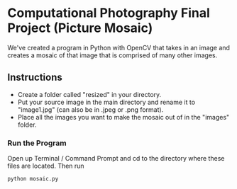 # Computational Photography Final Project (Picture Mosaic)

We've created a program in Python with OpenCV that takes in an image and creates a mosaic of that image that is comprised of many other images. 


## Instructions 
- Create a folder called "resized" in your directory.
- Put your source image in the main directory and rename it to "image1.jpg" (can also be in .jpeg or .png format). 
- Place all the images you want to make the mosaic out of in the "images" folder. 

### Run the Program
Open up Terminal / Command Prompt and cd to the directory where these files are located. Then run

    python mosaic.py 

